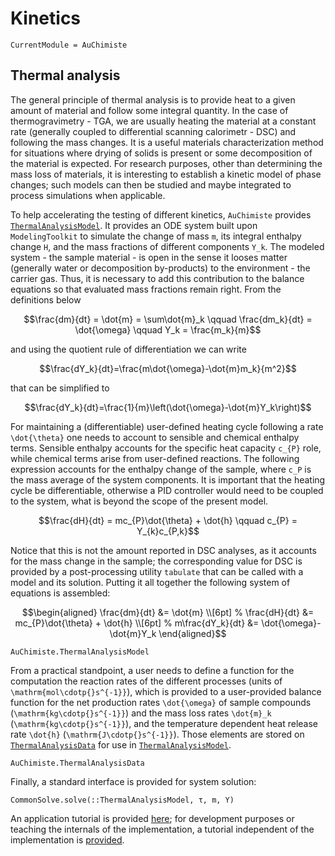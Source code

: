 # Kinetics

```@meta
CurrentModule = AuChimiste
```

## Thermal analysis

The general principle of thermal analysis is to provide heat to a given amount of material and follow some integral quantity. In the case of thermogravimetry - TGA, we are usually heating the material at a constant rate (generally coupled to differential scanning calorimetr - DSC) and following the mass changes. It is a useful materials characterization method for situations where drying of solids is present or some decomposition of the material is expected. For research purposes, other than determining the mass loss of materials, it is interesting to establish a kinetic model of phase changes; such models can then be studied and maybe integrated to process simulations when applicable.

To help accelerating the testing of different kinetics, `AuChimiste` provides [`ThermalAnalysisModel`](@ref). It provides an ODE system built upon `ModelingToolkit` to simulate the change of mass ``m``, its integral enthalpy change ``H``, and the mass fractions of different components ``Y_k``. The modeled system - the sample material - is open in the sense it looses matter (generally water or decomposition by-products) to the environment - the carrier gas. Thus, it is necessary to add this contribution to the balance equations so that evaluated mass fractions remain right. From the definitions below

```math
\frac{dm}{dt} = \dot{m} = \sum\dot{m}_k
\qquad
\frac{dm_k}{dt} = \dot{\omega}
\qquad
Y_k = \frac{m_k}{m}
```

and using the quotient rule of differentiation we can write

```math
\frac{dY_k}{dt}=\frac{m\dot{\omega}-\dot{m}m_k}{m^2}
```

that can be simplified to

```math
\frac{dY_k}{dt}=\frac{1}{m}\left(\dot{\omega}-\dot{m}Y_k\right)
```

For maintaining a (differentiable) user-defined heating cycle following a rate ``\dot{\theta}`` one needs to account to sensible and chemical enthalpy terms. Sensible enthalpy accounts for the specific heat capacity ``c_{P}`` role, while chemical terms arise from user-defined reactions. The following expression accounts for the enthalpy change of the sample, where ``c_P`` is the mass average of the system components. It is important that the heating cycle be differentiable, otherwise a PID controller would need to be coupled to the system, what is beyond the scope of the present model.

```math
\frac{dH}{dt} = mc_{P}\dot{\theta} + \dot{h}
\qquad
c_{P} = Y_{k}c_{P,k}
```

Notice that this is not the amount reported in DSC analyses, as it accounts for the mass change in the sample; the corresponding value for DSC is provided by a post-processing utility `tabulate` that can be called with a model and its solution. Putting it all together the following system of equations is assembled:

```math
\begin{aligned}
\frac{dm}{dt} &= \dot{m}
\\[6pt]
%
\frac{dH}{dt} &= mc_{P}\dot{\theta} + \dot{h}
\\[6pt]
%
m\frac{dY_k}{dt} &= \dot{\omega}-\dot{m}Y_k
\end{aligned}
```

```@docs
AuChimiste.ThermalAnalysisModel
```

From a practical standpoint, a user needs to define a function for the computation the reaction rates of the different processes (units of ``\mathrm{mol\cdotp{}s^{-1}}``), which is provided to a user-provided balance function for the net production rates ``\dot{\omega}`` of sample compounds (``\mathrm{kg\cdotp{}s^{-1}}``) and the mass loss rates ``\dot{m}_k`` (``\mathrm{kg\cdotp{}s^{-1}}``), and the temperature dependent heat release rate ``\dot{h}`` (``\mathrm{J\cdotp{}s^{-1}}``). Those elements are stored on [`ThermalAnalysisData`](@ref) for use in [`ThermalAnalysisModel`](@ref).

```@docs
AuChimiste.ThermalAnalysisData
```

Finally, a standard interface is provided for system solution:

```@docs
CommonSolve.solve(::ThermalAnalysisModel, τ, m, Y)
```

An application tutorial is provided [here](../tutorials/thermal-analysis.md); for development purposes or teaching the internals of the implementation, a tutorial independent of the implementation is [provided](../tutorials/thermal-analysis-manual.md).
